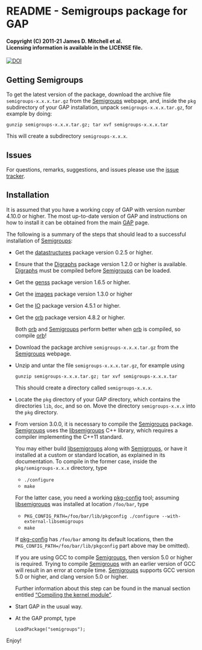 # README - Semigroups package for GAP

#### Copyright (C) 2011-21 James D. Mitchell et al.<br />Licensing information is available in the LICENSE file.

[![DOI](https://img.shields.io/badge/DOI-10.5281/zenodo.592893-blue.svg)](https://doi.org/10.5281/zenodo.592893)

## Getting Semigroups

To get the latest version of the package, download the archive file
`semigroups-x.x.x.tar.gz` from the [Semigroups][] webpage, and, inside the `pkg`
subdirectory of your GAP installation, unpack `semigroups-x.x.x.tar.gz`,
for example by doing:
```shell
gunzip semigroups-x.x.x.tar.gz; tar xvf semigroups-x.x.x.tar
```
This will create a subdirectory `semigroups-x.x.x`.

## Issues

For questions, remarks, suggestions, and issues please use the 
[issue tracker](https://github.com/gap-packages/Semigroups/issues).

## Installation

It is assumed that you have a working copy of GAP with version number 4.10.0 or
higher.  The most up-to-date version of GAP and instructions on how to install it
can be obtained from the main [GAP](https://www.gap-system.org) page.

The following is a summary of the steps that should lead to a successful
installation of [Semigroups][]:

* Get the [datastructures](https://gap-packages.github.io/datastructures)
  package version 0.2.5 or higher.

* Ensure that the [Digraphs][] package version 1.2.0 or higher is available.
  [Digraphs][] must be compiled before [Semigroups][] can be loaded.

* Get the [genss](https://gap-packages.github.io/genss) package
  version 1.6.5 or higher.

* Get the [images](https://gap-packages.github.io/images) package
  version 1.3.0 or higher

* Get the [IO](https://gap-packages.github.io/io) package
  version 4.5.1 or higher.

* Get the [orb][] package version 4.8.2 or higher.

  Both [orb][] and [Semigroups][] perform better when [orb][] is compiled,
  so compile [orb][]!

* Download the package archive `semigroups-x.x.x.tar.gz` from the
  [Semigroups][] webpage.

* Unzip and untar the file `semigroups-x.x.x.tar.gz`, for example using
  ```shell
  gunzip semigroups-x.x.x.tar.gz; tar xvf semigroups-x.x.x.tar
  ```
  This should create a directory called `semigroups-x.x.x`.

* Locate the `pkg` directory of your GAP directory, which contains the
  directories `lib`, `doc`, and so on. Move the directory `semigroups-x.x.x`
  into the `pkg` directory.

* From version 3.0.0, it is necessary to compile the [Semigroups][] package.
  [Semigroups][] uses the [libsemigroups][] C++ library, which requires a compiler
  implementing the C++11 standard.

  You may either build [libsemigroups][] along with [Semigroups][], or have it
  installed at a custom or standard location, as explained in its
  documentation.  To compile in the former case, inside the
  `pkg/semigroups-x.x.x` directory, type
    * `./configure`
    * `make`

  For the latter case, you need a working [pkg-config][] tool; assuming
  [libsemigroups][] was installed at location `/foo/bar`, type
    
    * `PKG_CONFIG_PATH=/foo/bar/lib/pkgconfig ./configure --with-external-libsemigroups`
    * `make`

  If [pkg-config][] has `/foo/bar` among its default locations, then the
  `PKG_CONFIG_PATH=/foo/bar/lib/pkgconfig` part above may be omitted).

  If you are using GCC to compile [Semigroups][], then version 5.0 or higher is
  required. Trying to compile [Semigroups][] with an earlier version of GCC will
  result in an error at compile time.  [Semigroups][] supports GCC version 5.0 or
  higher, and clang version 5.0 or higher.

  Further information about this step can be found in the manual section entitled
  [“Compiling the kernel module”](https://semigroups.github.io/Semigroups/doc/chap2.html#X849F6196875A6DF5).

* Start GAP in the usual way.
* At the GAP prompt, type
  ```
  LoadPackage("semigroups");
  ```

Enjoy!

[Semigroups]: https://semigroups.github.io/Semigroups
[libsemigroups]: https://libsemigroups.github.io/libsemigroups
[pkg-config]: https://www.freedesktop.org/wiki/Software/pkg-config/
[orb]: https://gap-packages.github.io/orb
[Digraphs]: https://digraphs.github.io/Digraphs
